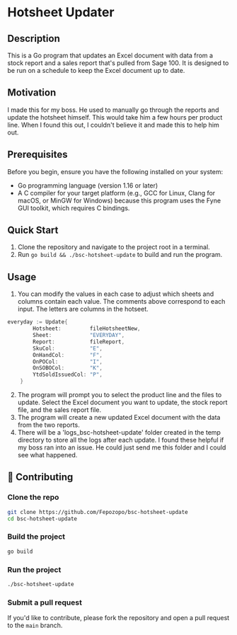 # Hotsheet Updater

## Description

This is a Go program that updates an Excel document with data from a stock report and a sales report that's pulled from Sage 100. It is designed to be run on a schedule to keep the Excel document up to date.

## Motivation

I made this for my boss. He used to manually go through the reports and update the hotsheet himself. This would take him a few hours per product line. When I found this out, I couldn't believe it and made this to help him out.

## Prerequisites

Before you begin, ensure you have the following installed on your system:

- Go programming language (version 1.16 or later)
- A C compiler for your target platform (e.g., GCC for Linux, Clang for macOS, or MinGW for Windows) because this program uses the Fyne GUI toolkit, which requires C bindings.

## Quick Start

1. Clone the repository and navigate to the project root in a terminal.
2. Run `go build && ./bsc-hotsheet-update` to build and run the program.

## Usage

1. You can modify the values in each case to adjust which sheets and columns contain each value. The comments above correspond to each input. The letters are columns in the hotseet.
``` go
everyday := Update{
		Hotsheet:         fileHotsheetNew,
		Sheet:            "EVERYDAY",
		Report:           fileReport,
		SkuCol:           "E",
		OnHandCol:        "F",
		OnPOCol:          "I",
		OnSOBOCol:        "K",
		YtdSoldIssuedCol: "P",
	}
```
2. The program will prompt you to select the product line and the files to update. Select the Excel document you want to update, the stock report file, and the sales report file.
3. The program will create a new updated Excel document with the data from the two reports.
4. There will be a 'logs_bsc-hotsheet-update' folder created in the temp directory to store all the logs after each update. I found these helpful if my boss ran into an issue. He could just send me this folder and I could see what happened.

## 🤝 Contributing

### Clone the repo

```bash
git clone https://github.com/Fepozopo/bsc-hotsheet-update
cd bsc-hotsheet-update
```

### Build the project

```bash
go build
```

### Run the project

```bash
./bsc-hotsheet-update
```

### Submit a pull request

If you'd like to contribute, please fork the repository and open a pull request to the `main` branch.

